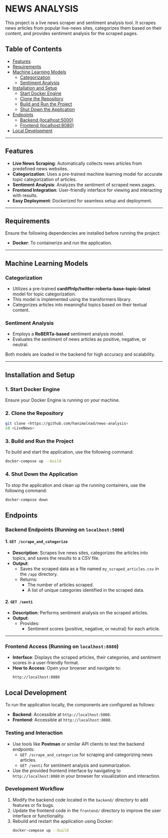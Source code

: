 # NEWS ANALYSIS

This project is a live news scraper and sentiment analysis tool. It scrapes news articles from popular live-news sites, categorizes them based on their content, and provides sentiment analysis for the scraped pages.

## Table of Contents
- [Features](#features)
- [Requirements](#requirements)
- [Machine Learning Models](#machine-learning-models)
  - [Categorization](#categorization)
  - [Sentiment Analysis](#sentiment-analysis)
- [Installation and Setup](#installation-and-setup)
  - [Start Docker Engine](#1-start-docker-engine)
  - [Clone the Repository](#2-clone-the-repository)
  - [Build and Run the Project](#3-build-and-run-the-project)
  - [Shut Down the Application](#4-shut-down-the-application)
- [Endpoints](#endpoints)
  - [Backend (localhost:5000)](#backend-running-on-localhost5000)
  - [Frontend (localhost:8080)](#frontend-running-on-localhost8080)
- [Local Development](#local-development)
  

---

## Features
- **Live News Scraping**: Automatically collects news articles from predefined news websites.
- **Categorization**: Uses a pre-trained machine learning model for accurate topic categorization of articles.
- **Sentiment Analysis**: Analyzes the sentiment of scraped news pages.
- **Frontend Integration**: User-friendly interface for viewing and interacting with results.
- **Easy Deployment**: Dockerized for seamless setup and deployment.

---

## Requirements
Ensure the following dependencies are installed before running the project:
- **Docker**: To containerize and run the application.

---

## Machine Learning Models

### Categorization
- Utilizes a pre-trained **cardiffnlp/twitter-roberta-base-topic-latest** model for topic categorization.
- This model is implemented using the transformers library.
- Categorizes articles into meaningful topics based on their textual content.

### Sentiment Analysis
- Employs a **RoBERTa-based** sentiment analysis model.
- Evaluates the sentiment of news articles as positive, negative, or neutral.

Both models are loaded in the backend for high accuracy and scalability.

---

## Installation and Setup

### 1. Start Docker Engine
Ensure your Docker Engine is running on your machine.

### 2. Clone the Repository
```bash
git clone <https://github.com/hanimalnad/news-analysis>
cd <LiveNews>

```

### 3. Build and Run the Project
To build and start the application, use the following command:
```bash
docker-compose up --build
```

### 4. Shut Down the Application
To stop the application and clean up the running containers, use the following command:
```bash
docker-compose down
```

## Endpoints

### Backend Endpoints (Running on `localhost:5000`)

#### 1. `GET /scrape_and_categorize`
- **Description**: Scrapes live news sites, categorizes the articles into topics, and saves the results to a CSV file.
- **Output**:
  - Saves the scraped data as a file named `my_scraped_articles.csv` in the `/app` directory.
  - Returns:
    - The number of articles scraped.
    - A list of unique categories identified in the scraped data.

#### 2. `GET /senti`
- **Description**: Performs sentiment analysis on the scraped articles.
- **Output**:
  - Provides:
    - Sentiment scores (positive, negative, or neutral) for each article.

---

### Frontend Access (Running on `localhost:8080`)
- **Interface**: Displays the scraped articles, their categories, and sentiment scores in a user-friendly format.
- **How to Access**: Open your browser and navigate to:  
  ```text
  http://localhost:8080

## Local Development

To run the application locally, the components are configured as follows:

- **Backend**: Accessible at `http://localhost:5000`.
- **Frontend**: Accessible at `http://localhost:8080`.

### Testing and Interaction
- Use tools like **Postman** or similar API clients to test the backend endpoints:
  - `GET /scrape_and_categorize` for scraping and categorizing news articles.
  - `GET /senti` for sentiment analysis and summarization.
- Use the provided frontend interface by navigating to `http://localhost:8080` in your browser for visualization and interaction.

### Development Workflow
1. Modify the backend code located in the `backend/` directory to add features or fix bugs.
2. Update the frontend code in the `frontend/` directory to improve the user interface or functionality.
3. Rebuild and restart the application using Docker:
   ```bash
   docker-compose up --build


